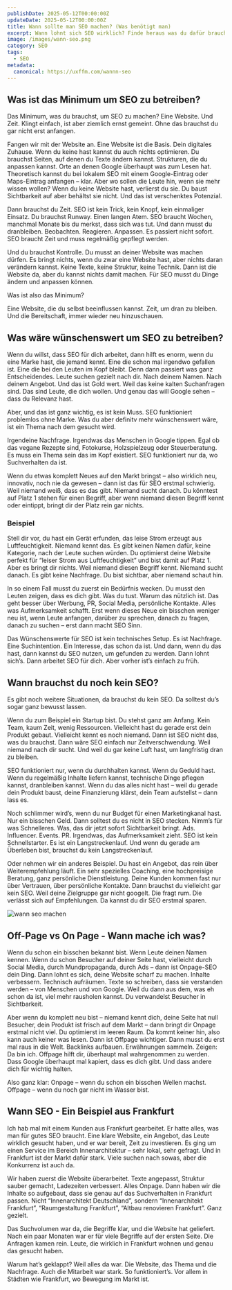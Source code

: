 ```yaml
---
publishDate: 2025-05-12T00:00:00Z
updateDate: 2025-05-12T00:00:00Z
title: Wann sollte man SEO machen? (Was benötigt man)
excerpt: Wann lohnt sich SEO wirklich? Finde heraus was du dafür brauchst und starte mit klarer Richtung statt planloser Optimierung.
image: /images/wann-seo.png
category: SEO
tags:
  - SEO
metadata:
  canonical: https://uxffm.com/wannn-seo
---
```


## Was ist das Minimum um SEO zu betreiben?

Das Minimum, was du brauchst, um SEO zu machen? Eine Website. Und Zeit. Klingt einfach, ist aber ziemlich ernst gemeint. Ohne das brauchst du gar nicht erst anfangen.

Fangen wir mit der Website an. Eine Website ist die Basis. Dein digitales Zuhause. Wenn du keine hast kannst du auch nichts optimieren. Du brauchst Seiten, auf denen du Texte ändern kannst. Strukturen, die du anpassen kannst. Orte an denen Google überhaupt was zum Lesen hat. Theoretisch kannst du bei lokalem SEO mit einem Google-Eintrag oder Maps-Eintrag anfangen – klar. Aber wo sollen die Leute hin, wenn sie mehr wissen wollen? Wenn du keine Website hast, verlierst du sie. Du baust Sichtbarkeit auf aber behältst sie nicht. Und das ist verschenktes Potenzial.

Dann brauchst du Zeit. SEO ist kein Trick, kein Knopf, kein einmaliger Einsatz. Du brauchst Runway. Einen langen Atem. SEO braucht Wochen, manchmal Monate bis du merkst, dass sich was tut. Und dann musst du dranbleiben. Beobachten. Reagieren. Anpassen. Es passiert nicht sofort. SEO braucht Zeit und muss regelmäßig gepflegt werden.


Und du brauchst Kontrolle. Du musst an deiner Website was machen dürfen. Es bringt nichts, wenn du zwar eine Website hast, aber nichts daran verändern kannst. Keine Texte, keine Struktur, keine Technik. Dann ist die Website da, aber du kannst nichts damit machen. Für SEO musst du Dinge ändern und anpassen können.

Was ist also das Minimum?

Eine Website, die du selbst beeinflussen kannst.
Zeit, um dran zu bleiben.
Und die Bereitschaft, immer wieder neu hinzuschauen.

## Was wäre wünschenswert um SEO zu betreiben?

Wenn du willst, dass SEO für dich arbeitet, dann hilft es enorm, wenn du eine Marke hast, die jemand kennt. Eine die schon mal irgendwo gefallen ist. Eine die bei den Leuten im Kopf bleibt. Denn dann passiert was ganz Entscheidendes. Leute suchen gezielt nach dir. Nach deinem Namen. Nach deinem Angebot. Und das ist Gold wert. Weil das keine kalten Suchanfragen sind. Das sind Leute, die dich wollen. Und genau das will Google sehen – dass du Relevanz hast.

Aber, und das ist ganz wichtig, es ist kein Muss. SEO funktioniert problemlos ohne Marke. Was du aber definitv mehr wünschenswert wäre, ist ein Thema nach dem gesucht wird.

Irgendeine Nachfrage. Irgendwas das Menschen in Google tippen. Egal ob das vegane Rezepte sind, Fotokurse, Holzspielzeug oder Steuerberatung. Es muss ein Thema sein das im Kopf existiert. SEO funktioniert nur da, wo Suchverhalten da ist.

Wenn du etwas komplett Neues auf den Markt bringst – also wirklich neu, innovativ, noch nie da gewesen – dann ist das für SEO erstmal schwierig. Weil niemand weiß, dass es das gibt. Niemand sucht danach. Du könntest auf Platz 1 stehen für einen Begriff, aber wenn niemand diesen Begriff kennt oder eintippt, bringt dir der Platz rein gar nichts.

### Beispiel

Stell dir vor, du hast ein Gerät erfunden, das leise Strom erzeugt aus Luftfeuchtigkeit. Niemand kennt das. Es gibt keinen Namen dafür, keine Kategorie, nach der Leute suchen würden. Du optimierst deine Website perfekt für “leiser Strom aus Luftfeuchtigkeit” und bist damit auf Platz 1. Aber es bringt dir nichts. Weil niemand diesen Begriff kennt. Niemand sucht danach. Es gibt keine Nachfrage. Du bist sichtbar, aber niemand schaut hin.

In so einem Fall musst du zuerst ein Bedürfnis wecken. Du musst den Leuten zeigen, dass es dich gibt. Was du tust. Warum das nützlich ist. Das geht besser über Werbung, PR, Social Media, persönliche Kontakte. Alles was Aufmerksamkeit schafft. Erst wenn dieses Neue ein bisschen weniger neu ist, wenn Leute anfangen, darüber zu sprechen, danach zu fragen, danach zu suchen – erst dann macht SEO Sinn.

Das Wünschenswerte für SEO ist kein technisches Setup. Es ist Nachfrage. Eine Suchintention. Ein Interesse, das schon da ist. Und dann, wenn du das hast, dann kannst du SEO nutzen, um gefunden zu werden. Dann lohnt sich’s. Dann arbeitet SEO für dich. Aber vorher ist’s einfach zu früh.

## Wann brauchst du noch kein SEO?

Es gibt noch weitere Situationen, da brauchst du kein SEO. Da solltest du’s sogar ganz bewusst lassen.

Wenn du zum Beispiel ein Startup bist. Du stehst ganz am Anfang. Kein Team, kaum Zeit, wenig Ressourcen. Vielleicht hast du gerade erst dein Produkt gebaut. Vielleicht kennt es noch niemand. Dann ist SEO nicht das, was du brauchst. Dann wäre SEO einfach nur Zeitverschwendung. Weil niemand nach dir sucht. Und weil du gar keine Luft hast, um langfristig dran zu bleiben.

SEO funktioniert nur, wenn du durchhalten kannst. Wenn du Geduld hast. Wenn du regelmäßig Inhalte liefern kannst, technische Dinge pflegen kannst, dranbleiben kannst. Wenn du das alles nicht hast – weil du gerade dein Produkt baust, deine Finanzierung klärst, dein Team aufstellst – dann lass es.

Noch schlimmer wird’s, wenn du nur Budget für einen Marketingkanal hast. Nur ein bisschen Geld. Dann solltest du es nicht in SEO stecken. Nimm’s für was Schnelleres. Was, das dir jetzt sofort Sichtbarkeit bringt. Ads. Influencer. Events. PR. Irgendwas, das Aufmerksamkeit zieht. SEO ist kein Schnellstarter. Es ist ein Langstreckenlauf. Und wenn du gerade am Überleben bist, brauchst du kein Langstreckenlauf.

Oder nehmen wir ein anderes Beispiel. Du hast ein Angebot, das rein über Weiterempfehlung läuft. Ein sehr spezielles Coaching, eine hochpreisige Beratung, ganz persönliche Dienstleistung. Deine Kunden kommen fast nur über Vertrauen, über persönliche Kontakte. Dann brauchst du vielleicht gar kein SEO. Weil deine Zielgruppe gar nicht googelt. Die fragt rum. Die verlässt sich auf Empfehlungen. Da kannst du dir SEO erstmal sparen.

<img src="/images/wann-seo-infografik.png" alt="wann seo machen">

## Off-Page vs On Page - Wann mache ich was?

Wenn du schon ein bisschen bekannt bist. Wenn Leute deinen Namen kennen. Wenn du schon Besucher auf deiner Seite hast, vielleicht durch Social Media, durch Mundpropaganda, durch Ads – dann ist Onpage-SEO dein Ding. Dann lohnt es sich, deine Website scharf zu machen. Inhalte verbessern. Technisch aufräumen. Texte so schreiben, dass sie verstanden werden – von Menschen und von Google. Weil du dann aus dem, was eh schon da ist, viel mehr rausholen kannst. Du verwandelst Besucher in Sichtbarkeit.

Aber wenn du komplett neu bist – niemand kennt dich, deine Seite hat null Besucher, dein Produkt ist frisch auf dem Markt – dann bringt dir Onpage erstmal nicht viel. Du optimierst im leeren Raum. Da kommt keiner hin, also kann auch keiner was lesen. Dann ist Offpage wichtiger. Dann musst du erst mal raus in die Welt. Backlinks aufbauen. Erwähnungen sammeln. Zeigen: Da bin ich. Offpage hilft dir, überhaupt mal wahrgenommen zu werden. Dass Google überhaupt mal kapiert, dass es dich gibt. Und dass andere dich für wichtig halten.

Also ganz klar:
Onpage – wenn du schon ein bisschen Wellen machst.
Offpage – wenn du noch gar nicht im Wasser bist.

## Wann SEO - Ein Beispiel aus Frankfurt

Ich hab mal mit einem Kunden aus Frankfurt gearbeitet. Er hatte alles, was man für gutes SEO braucht. Eine klare Website, ein Angebot, das Leute wirklich gesucht haben, und er war bereit, Zeit zu investieren. Es ging um einen Service im Bereich Innenarchitektur – sehr lokal, sehr gefragt. Und in Frankfurt ist der Markt dafür stark. Viele suchen nach sowas, aber die Konkurrenz ist auch da.

Wir haben zuerst die Website überarbeitet. Texte angepasst, Struktur sauber gemacht, Ladezeiten verbessert. Alles Onpage. Dann haben wir die Inhalte so aufgebaut, dass sie genau auf das Suchverhalten in Frankfurt passen. Nicht “Innenarchitekt Deutschland”, sondern “Innenarchitekt Frankfurt”, “Raumgestaltung Frankfurt”, “Altbau renovieren Frankfurt”. Ganz gezielt.

Das Suchvolumen war da, die Begriffe klar, und die Website hat geliefert. Nach ein paar Monaten war er für viele Begriffe auf der ersten Seite. Die Anfragen kamen rein. Leute, die wirklich in Frankfurt wohnen und genau das gesucht haben.

Warum hat’s geklappt? Weil alles da war. Die Website, das Thema und die Nachfrage. Auch die Mitarbeit war stark. So funktioniert’s. Vor allem in Städten wie Frankfurt, wo Bewegung im Markt ist.